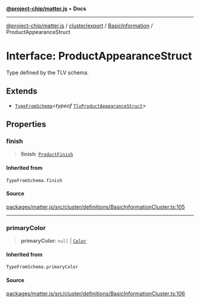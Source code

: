 [**@project-chip/matter.js**](../../../../../README.md) • **Docs**

***

[@project-chip/matter.js](../../../../../modules.md) / [cluster/export](../../../README.md) / [BasicInformation](../README.md) / ProductAppearanceStruct

# Interface: ProductAppearanceStruct

Type defined by the TLV schema.

## Extends

- [`TypeFromSchema`](../../../../../tlv/export/README.md#typefromschemas)\<*typeof* [`TlvProductAppearanceStruct`](../README.md#tlvproductappearancestruct)\>

## Properties

### finish

> **finish**: [`ProductFinish`](../enumerations/ProductFinish.md)

#### Inherited from

`TypeFromSchema.finish`

#### Source

[packages/matter.js/src/cluster/definitions/BasicInformationCluster.ts:105](https://github.com/project-chip/matter.js/blob/7a8cbb56b87d4ccf34bec5a9a95ab40a1711324f/packages/matter.js/src/cluster/definitions/BasicInformationCluster.ts#L105)

***

### primaryColor

> **primaryColor**: `null` \| [`Color`](../enumerations/Color.md)

#### Inherited from

`TypeFromSchema.primaryColor`

#### Source

[packages/matter.js/src/cluster/definitions/BasicInformationCluster.ts:106](https://github.com/project-chip/matter.js/blob/7a8cbb56b87d4ccf34bec5a9a95ab40a1711324f/packages/matter.js/src/cluster/definitions/BasicInformationCluster.ts#L106)
